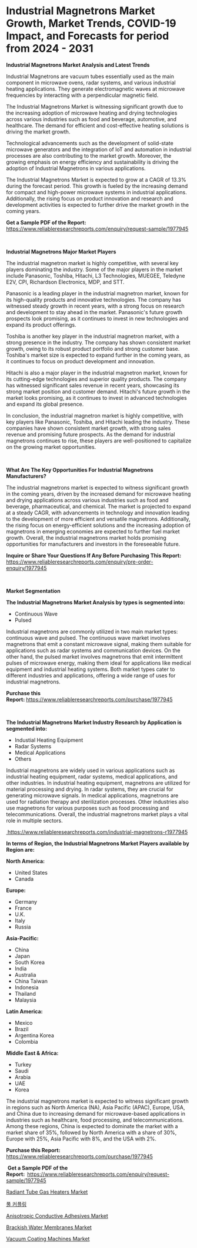 <p><h1>Industrial Magnetrons Market Growth, Market Trends, COVID-19 Impact, and Forecasts for period from 2024 - 2031</h1></p><p><strong>Industrial Magnetrons Market Analysis and Latest Trends</strong></p>
<p><p>Industrial Magnetrons are vacuum tubes essentially used as the main component in microwave ovens, radar systems, and various industrial heating applications. They generate electromagnetic waves at microwave frequencies by interacting with a perpendicular magnetic field.</p><p>The Industrial Magnetrons Market is witnessing significant growth due to the increasing adoption of microwave heating and drying technologies across various industries such as food and beverage, automotive, and healthcare. The demand for efficient and cost-effective heating solutions is driving the market growth.</p><p>Technological advancements such as the development of solid-state microwave generators and the integration of IoT and automation in industrial processes are also contributing to the market growth. Moreover, the growing emphasis on energy efficiency and sustainability is driving the adoption of Industrial Magnetrons in various applications.</p><p>The Industrial Magnetrons Market is expected to grow at a CAGR of 13.3% during the forecast period. This growth is fueled by the increasing demand for compact and high-power microwave systems in industrial applications. Additionally, the rising focus on product innovation and research and development activities is expected to further drive the market growth in the coming years.</p></p>
<p><strong>Get a Sample PDF of the Report:&nbsp;</strong> <a href="https://www.reliableresearchreports.com/enquiry/request-sample/1977945">https://www.reliableresearchreports.com/enquiry/request-sample/1977945</a></p>
<p>&nbsp;</p>
<p><strong>Industrial Magnetrons Major Market Players</strong></p>
<p><p>The industrial magnetron market is highly competitive, with several key players dominating the industry. Some of the major players in the market include Panasonic, Toshiba, Hitachi, L3 Technologies, MUEGEE, Teledyne E2V, CPI, Richardson Electronics, MDP, and STT.</p><p>Panasonic is a leading player in the industrial magnetron market, known for its high-quality products and innovative technologies. The company has witnessed steady growth in recent years, with a strong focus on research and development to stay ahead in the market. Panasonic's future growth prospects look promising, as it continues to invest in new technologies and expand its product offerings.</p><p>Toshiba is another key player in the industrial magnetron market, with a strong presence in the industry. The company has shown consistent market growth, owing to its robust product portfolio and strong customer base. Toshiba's market size is expected to expand further in the coming years, as it continues to focus on product development and innovation.</p><p>Hitachi is also a major player in the industrial magnetron market, known for its cutting-edge technologies and superior quality products. The company has witnessed significant sales revenue in recent years, showcasing its strong market position and customer demand. Hitachi's future growth in the market looks promising, as it continues to invest in advanced technologies and expand its global presence.</p><p>In conclusion, the industrial magnetron market is highly competitive, with key players like Panasonic, Toshiba, and Hitachi leading the industry. These companies have shown consistent market growth, with strong sales revenue and promising future prospects. As the demand for industrial magnetrons continues to rise, these players are well-positioned to capitalize on the growing market opportunities.</p></p>
<p>&nbsp;</p>
<p><strong>What Are The Key Opportunities For Industrial Magnetrons Manufacturers?</strong></p>
<p><p>The industrial magnetrons market is expected to witness significant growth in the coming years, driven by the increased demand for microwave heating and drying applications across various industries such as food and beverage, pharmaceutical, and chemical. The market is projected to expand at a steady CAGR, with advancements in technology and innovation leading to the development of more efficient and versatile magnetrons. Additionally, the rising focus on energy-efficient solutions and the increasing adoption of magnetrons in emerging economies are expected to further fuel market growth. Overall, the industrial magnetrons market holds promising opportunities for manufacturers and investors in the foreseeable future.</p></p>
<p><strong>Inquire or Share Your Questions If Any Before Purchasing This Report:</strong> <a href="https://www.reliableresearchreports.com/enquiry/pre-order-enquiry/1977945">https://www.reliableresearchreports.com/enquiry/pre-order-enquiry/1977945</a></p>
<p>&nbsp;</p>
<p><strong>Market Segmentation</strong></p>
<p><strong>The Industrial Magnetrons Market Analysis by types is segmented into:</strong></p>
<p><ul><li>Continuous Wave</li><li>Pulsed</li></ul></p>
<p><p>Industrial magnetrons are commonly utilized in two main market types: continuous wave and pulsed. The continuous wave market involves magnetrons that emit a constant microwave signal, making them suitable for applications such as radar systems and communication devices. On the other hand, the pulsed market involves magnetrons that emit intermittent pulses of microwave energy, making them ideal for applications like medical equipment and industrial heating systems. Both market types cater to different industries and applications, offering a wide range of uses for industrial magnetrons.</p></p>
<p><strong>Purchase this Report:&nbsp;</strong><a href="https://www.reliableresearchreports.com/purchase/1977945">https://www.reliableresearchreports.com/purchase/1977945</a></p>
<p>&nbsp;</p>
<p><strong>The Industrial Magnetrons Market Industry Research by Application is segmented into:</strong></p>
<p><ul><li>Industial Heating Equipment</li><li>Radar Systems</li><li>Medical Applications</li><li>Others</li></ul></p>
<p><p>Industrial magnetrons are widely used in various applications such as industrial heating equipment, radar systems, medical applications, and other industries. In industrial heating equipment, magnetrons are utilized for material processing and drying. In radar systems, they are crucial for generating microwave signals. In medical applications, magnetrons are used for radiation therapy and sterilization processes. Other industries also use magnetrons for various purposes such as food processing and telecommunications. Overall, the industrial magnetrons market plays a vital role in multiple sectors.</p></p>
<p><a href="https://www.reliableresearchreports.com/industrial-magnetrons-r1977945">&nbsp;https://www.reliableresearchreports.com/industrial-magnetrons-r1977945</a></p>
<p><strong>In terms of Region, the Industrial Magnetrons Market Players available by Region are:</strong></p>
<p>
    <p> <strong> North America: </strong>
        <ul>
            <li>United States</li>
            <li>Canada</li>
        </ul>
        </p> 
    <p> <strong> Europe: </strong>
        <ul>
            <li>Germany</li>
            <li>France</li>
            <li>U.K.</li>
            <li>Italy</li>
            <li>Russia</li>
        </ul>
        </p> 
    <p> <strong> Asia-Pacific: </strong>
        <ul>
            <li>China</li>
            <li>Japan</li>
            <li>South Korea</li>
            <li>India</li>
            <li>Australia</li>
            <li>China Taiwan</li>
            <li>Indonesia</li>
            <li>Thailand</li>
            <li>Malaysia</li>
        </ul>
        </p> 
    <p> <strong> Latin America: </strong>
        <ul>
            <li>Mexico</li>
            <li>Brazil</li>
            <li>Argentina Korea</li>
            <li>Colombia</li>
        </ul>
        </p> 
    <p> <strong> Middle East & Africa: </strong>
        <ul>
            <li>Turkey</li>
            <li>Saudi</li>
            <li>Arabia</li>
            <li>UAE</li>
            <li>Korea</li>
        </ul>
    </p>
    </p>
<p><p>The industrial magnetrons market is expected to witness significant growth in regions such as North America (NA), Asia Pacific (APAC), Europe, USA, and China due to increasing demand for microwave-based applications in industries such as healthcare, food processing, and telecommunications. Among these regions, China is expected to dominate the market with a market share of 35%, followed by North America with a share of 30%, Europe with 25%, Asia Pacific with 8%, and the USA with 2%.</p></p>
<p><strong>Purchase this Report: </strong><a href="https://www.reliableresearchreports.com/purchase/1977945">https://www.reliableresearchreports.com/purchase/1977945</a></p>
<p>&nbsp;<strong>Get a Sample PDF of the Report:&nbsp;&nbsp;</strong><a href="https://www.reliableresearchreports.com/enquiry/request-sample/1977945">https://www.reliableresearchreports.com/enquiry/request-sample/1977945</a></p>
<p><strong></strong></p>
<p><p><a href="https://github.com/shotows/Market-Research-Report-List-2/blob/main/radiant-tube-gas-heaters-market.md">Radiant Tube Gas Heaters Market</a></p><p><a href="https://github.com/bvubpqd5241630/Market-Research-Report-List-1/blob/main/467513830897.md">풀 커플링</a></p><p><a href="https://issuu.com/reportprime-2/docs/anisotropic-conductive-adhesives-market-size-2030.">Anisotropic Conductive Adhesives Market</a></p><p><a href="https://issuu.com/reportprime-2/docs/brackish-water-membranes-market-size-2030.pptx">Brackish Water Membranes Market</a></p><p><a href="https://github.com/beatblasta/Market-Research-Report-List-3/blob/main/vacuum-coating-machines-market.md">Vacuum Coating Machines Market</a></p></p>